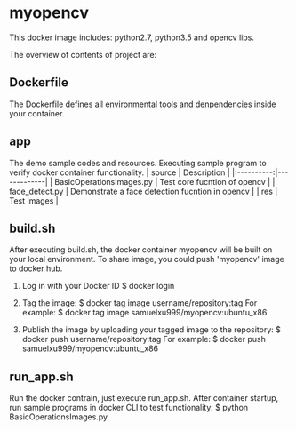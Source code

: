 # myopencv
This docker image includes: python2.7, python3.5 and opencv libs.

The overview of contents of project are:

## Dockerfile
The Dockerfile defines all environmental tools and denpendencies inside your container.

## app
The demo sample codes and resources. Executing sample program to verify docker container functionality.
|   source   | Description |
|:----------:|-------------|
| BasicOperationsImages.py | Test core fucntion of opencv |
| face_detect.py | Demonstrate a face detection fucntion in opencv |
| res | Test images |


## build.sh
After executing build.sh, the docker container myopencv will be built on your local environment.
To share image, you could push 'myopencv' image to docker hub.
1) Log in with your Docker ID
$ docker login

2) Tag the image: 
$ docker tag image username/repository:tag
For example:
$ docker tag image samuelxu999/myopencv:ubuntu_x86

3) Publish the image by uploading your tagged image to the repository:
$ docker push username/repository:tag
For example:
$ docker push samuelxu999/myopencv:ubuntu_x86

## run_app.sh
Run the docker contrain, just execute run_app.sh. After container startup, run sample programs in docker CLI to test functionality:
$ python BasicOperationsImages.py



